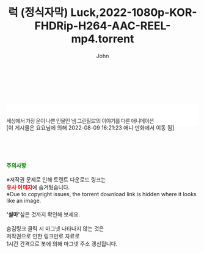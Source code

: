﻿---
layout: post
title:  "럭 (정식자막) Luck,2022-1080p-KOR-FHDRip-H264-AAC-REEL-mp4.torrent"
author: John
categories: [ 영화 ]
tags: [  ]
image:  
description: "럭 (정식자막) Luck,2022-1080p-KOR-FHDRip-H264-AAC-REEL-mp4 torrent 정보 공유"
toc: true
toc_sticky: true
---

<br>
<div class="view-img">
<a class="view_image" href="https://www.torrentmobile61.com/bbs/view_image.php?fn=%2Fdata%2Ffile%2Fmovie%2F3735182707_Y2ZDmcyr_9910486ec3fa3faf182d958e79fd80c6874d92ba.jpg" target="_blank"><img alt="" class="img-tag" content="https://www.torrentmobile61.com/data/file/movie/3735182707_Y2ZDmcyr_9910486ec3fa3faf182d958e79fd80c6874d92ba.jpg" itemprop="image" src="https://www.torrentmobile61.com/data/file/movie/3735182707_Y2ZDmcyr_9910486ec3fa3faf182d958e79fd80c6874d92ba.jpg"/></a><a class="view_image" href="https://www.torrentmobile61.com/bbs/view_image.php?fn=%2Fdata%2Ffile%2Fmovie%2F3735182707_hnT2bY1G_40822fabd5f1a1132f16ed35436c94912edd584d.jpg" target="_blank"><img alt="" class="img-tag" content="https://www.torrentmobile61.com/data/file/movie/3735182707_hnT2bY1G_40822fabd5f1a1132f16ed35436c94912edd584d.jpg" itemprop="image" src="https://www.torrentmobile61.com/data/file/movie/3735182707_hnT2bY1G_40822fabd5f1a1132f16ed35436c94912edd584d.jpg"/></a></div><div class="view-content" itemprop="description">
<p><br/></p><div class="title_area" style="margin:0px 0px 9px;padding:0px;list-style:none;font-size:12px;font-family:'나눔고딕', NanumGothic, '돋움', Dotum, Helvetica, 'AppleSDGothicNeo-Medium', AppleGothic, sans-serif;height:30px;float:none;background-color:rgb(255,255,255);"><h4 class="h_story" style="margin:5px 10px 0px 0px;padding:0px;list-style:none;font-size:12px;font-family:'돋움', sans-serif;height:18px;width:49px;background:url(&quot;https://ssl.pstatic.net/static/movie/2020/10/h_tx_sp5.png&quot;) no-repeat 0px -17px;float:left;"><strong class="blind" style="margin:0px;padding:0px;list-style:none;font-size:0px;font-family:inherit;color:inherit;width:1px;height:1px;line-height:0;">줄거리</strong></h4></div><p class="con_tx" style="margin-top:-7px;margin-bottom:-6px;list-style:none;font-size:14px;font-family:'나눔고딕', NanumGothic, '돋움', Dotum, Helvetica, 'AppleSDGothicNeo-Medium', AppleGothic, sans-serif;color:rgb(51,51,51);background-image:url(&quot;https://ssl.pstatic.net/static/movie/2014/01/blank.gif&quot;);letter-spacing:-1px;line-height:25px;background-color:rgb(255,255,255);">세상에서 가장 운이 나쁜 인물인 '샘 그린필드'의 이야기를 다룬 애니메이션</p>
<div class="content_move">[이 게시물은 요요님에 의해 2022-08-09 16:21:23 애니·만화에서 이동 됨]</div> </div>
    
<br><br><br>
<p data-ke-size="size16"><b><span style="color: green;">주의사항</span></b><br /><br />※저작권 문제로 인해 토렌트 다운로드 링크는<br /><b><span style="color: red;">유사 이미지</span></b>에 숨겨뒀습니다.<br />※Due to copyright issues, the torrent download link is hidden where it looks like an image.<br /><br /><b>'설마'</b>싶은 것까지 확인해 보세요.<br /><br />숨김링크 클릭 시 마그넷 나타나지 않는 것은<br />저작권으로 인한 링크만료 자료로<br />1시간 간격으로 봇에 의해 마그넷 주소 갱신됩니다.</p>
